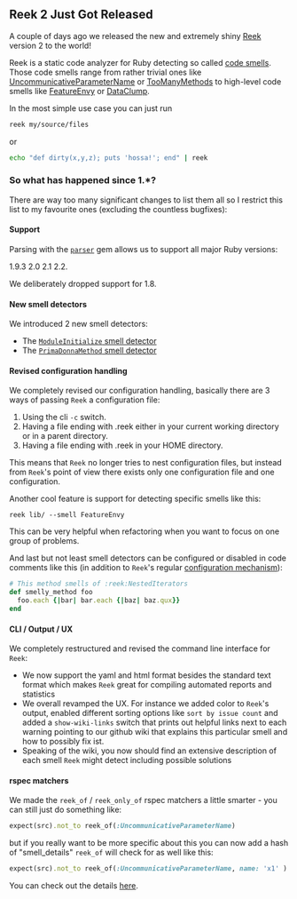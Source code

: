 ## Reek 2 Just Got Released

A couple of days ago we released the new and extremely shiny [Reek](https://github.com/troessner/reek) version 2 to the world!

Reek is a static code analyzer for Ruby detecting so called [code smells](https://github.com/troessner/reek/wiki/Code-Smells). Those code smells range from rather trivial ones like [UncommunicativeParameterName](https://github.com/troessner/reek/wiki/Uncommunicative-Parameter-Name) or [TooManyMethods](https://github.com/troessner/reek/wiki/Too-Many-Methods) to high-level code smells like [FeatureEnvy](https://github.com/troessner/reek/wiki/Feature-Envy) or [DataClump](https://github.com/troessner/reek/wiki/Data-Clump).

In the most simple use case you can just run

```Bash
reek my/source/files
```

or

```Bash
echo "def dirty(x,y,z); puts 'hossa!'; end" | reek
```

### So what has happened since 1.*?

There are way too many significant changes to list them all so I restrict this list to my favourite ones (excluding the countless bugfixes):

#### Support

Parsing with the [`parser`](https://github.com/whitequark/parser) gem allows us to support all major Ruby versions:

1.9.3
2.0
2.1
2.2.

We deliberately dropped support for 1.8.

#### New smell detectors

We introduced 2 new smell detectors:

- The [`ModuleInitialize` smell detector](https://github.com/troessner/reek/wiki/Module-Initialize)
- The [`PrimaDonnaMethod` smell detector](https://github.com/troessner/reek/wiki/Prima-Donna-Method)

#### Revised configuration handling

We completely revised our configuration handling, basically there are 3 ways of passing `Reek` a configuration file:

1. Using the cli `-c` switch.
2. Having a file ending with .reek either in your current working directory or in a parent directory.
3. Having a file ending with .reek in your HOME directory.

This means that `Reek` no longer tries to nest configuration files, but instead from `Reek`'s point of view there exists only one configuration file and one configuration.

Another cool feature is support for detecting specific smells like this:

```
reek lib/ --smell FeatureEnvy
```

This can be very helpful when refactoring when you want to focus on one group of problems.

And last but not least smell detectors can be configured or disabled in code comments like this (in addition to `Reek`'s regular [configuration mechanism](https://github.com/troessner/reek/wiki/Basic-Smell-Options)):

```ruby
# This method smells of :reek:NestedIterators
def smelly_method foo
  foo.each {|bar| bar.each {|baz| baz.qux}}
end
```

#### CLI / Output / UX

We completely restructured and revised the command line interface for `Reek`:

- We now support the yaml and html format besides the standard text format which makes `Reek` great for compiling automated reports and statistics
- We overall revamped the UX. For instance we added color to `Reek`'s output, enabled different sorting options like `sort by issue count` and added a `show-wiki-links` switch that prints out helpful links next to each warning pointing to our github wiki that explains this particular smell and how to possibly fix ist.
- Speaking of the wiki, you now should find an extensive description of each smell `Reek` might detect including possible solutions

#### rspec matchers

We made the `reek_of` / `reek_only_of` rspec matchers a little smarter - you can still just do something like:

```ruby
expect(src).not_to reek_of(:UncommunicativeParameterName)
```

but if you really want to be more specific about this you can now add a hash of "smell_details" `reek_of` will check for as well like this:

```ruby
expect(src).not_to reek_of(:UncommunicativeParameterName, name: 'x1' )
```

You can check out the details [here](https://github.com/troessner/reek/wiki/RSpec-matchers).
